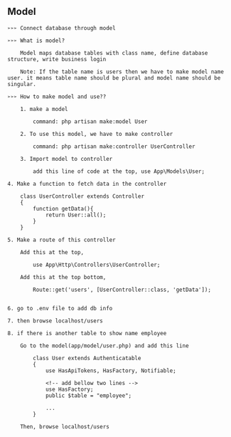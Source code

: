 ## **Model**

    ➢➢➢ Connect database through model

    ➢➢➢ What is model?
    
        Model maps database tables with class name, define database structure, write business login

        Note: If the table name is users then we have to make model name user. it means table name should be plural and model name should be singular.

    ➢➢➢ How to make model and use??

        1. make a model

            command: php artisan make:model User

        2. To use this model, we have to make controller

            command: php artisan make:controller UserController

        3. Import model to controller

            add this line of code at the top, use App\Models\User;

    4. Make a function to fetch data in the controller

        class UserController extends Controller
        {
            function getData(){
                return User::all();
            } 
        }

    5. Make a route of this controller

        Add this at the top,
            
            use App\Http\Controllers\UserController;

        Add this at the top bottom,
            
            Route::get('users', [UserController::class, 'getData']);


    6. go to .env file to add db info 

    7. then browse localhost/users

    8. if there is another table to show name employee

        Go to the model(app/model/user.php) and add this line

            class User extends Authenticatable
            {
                use HasApiTokens, HasFactory, Notifiable;

                <!-- add bellow two lines -->
                use HasFactory;
                public $table = "employee";

                ...
            }

        Then, browse localhost/users



